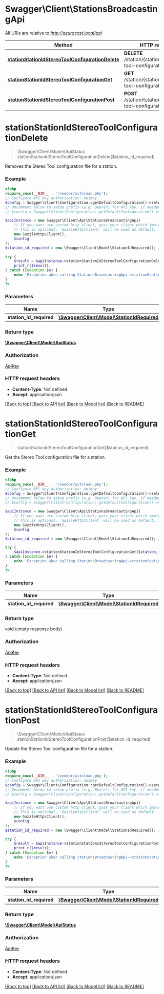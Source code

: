 # Swagger\Client\StationsBroadcastingApi

All URIs are relative to *http://azuracast.local/api*

Method | HTTP request | Description
------------- | ------------- | -------------
[**stationStationIdStereoToolConfigurationDelete**](StationsBroadcastingApi.md#stationstationidstereotoolconfigurationdelete) | **DELETE** /station/{station_id}/stereo-tool-configuration | 
[**stationStationIdStereoToolConfigurationGet**](StationsBroadcastingApi.md#stationstationidstereotoolconfigurationget) | **GET** /station/{station_id}/stereo-tool-configuration | 
[**stationStationIdStereoToolConfigurationPost**](StationsBroadcastingApi.md#stationstationidstereotoolconfigurationpost) | **POST** /station/{station_id}/stereo-tool-configuration | 

# **stationStationIdStereoToolConfigurationDelete**
> \Swagger\Client\Model\ApiStatus stationStationIdStereoToolConfigurationDelete($station_id_required)



Removes the Stereo Tool configuration file for a station.

### Example
```php
<?php
require_once(__DIR__ . '/vendor/autoload.php');
// Configure API key authorization: ApiKey
$config = Swagger\Client\Configuration::getDefaultConfiguration()->setApiKey('X-API-Key', 'YOUR_API_KEY');
// Uncomment below to setup prefix (e.g. Bearer) for API key, if needed
// $config = Swagger\Client\Configuration::getDefaultConfiguration()->setApiKeyPrefix('X-API-Key', 'Bearer');

$apiInstance = new Swagger\Client\Api\StationsBroadcastingApi(
    // If you want use custom http client, pass your client which implements `GuzzleHttp\ClientInterface`.
    // This is optional, `GuzzleHttp\Client` will be used as default.
    new GuzzleHttp\Client(),
    $config
);
$station_id_required = new \Swagger\Client\Model\StationIdRequired(); // \Swagger\Client\Model\StationIdRequired | 

try {
    $result = $apiInstance->stationStationIdStereoToolConfigurationDelete($station_id_required);
    print_r($result);
} catch (Exception $e) {
    echo 'Exception when calling StationsBroadcastingApi->stationStationIdStereoToolConfigurationDelete: ', $e->getMessage(), PHP_EOL;
}
?>
```

### Parameters

Name | Type | Description  | Notes
------------- | ------------- | ------------- | -------------
 **station_id_required** | [**\Swagger\Client\Model\StationIdRequired**](../Model/.md)|  |

### Return type

[**\Swagger\Client\Model\ApiStatus**](../Model/ApiStatus.md)

### Authorization

[ApiKey](../../README.md#ApiKey)

### HTTP request headers

 - **Content-Type**: Not defined
 - **Accept**: application/json

[[Back to top]](#) [[Back to API list]](../../README.md#documentation-for-api-endpoints) [[Back to Model list]](../../README.md#documentation-for-models) [[Back to README]](../../README.md)

# **stationStationIdStereoToolConfigurationGet**
> stationStationIdStereoToolConfigurationGet($station_id_required)



Get the Stereo Tool configuration file for a station.

### Example
```php
<?php
require_once(__DIR__ . '/vendor/autoload.php');
// Configure API key authorization: ApiKey
$config = Swagger\Client\Configuration::getDefaultConfiguration()->setApiKey('X-API-Key', 'YOUR_API_KEY');
// Uncomment below to setup prefix (e.g. Bearer) for API key, if needed
// $config = Swagger\Client\Configuration::getDefaultConfiguration()->setApiKeyPrefix('X-API-Key', 'Bearer');

$apiInstance = new Swagger\Client\Api\StationsBroadcastingApi(
    // If you want use custom http client, pass your client which implements `GuzzleHttp\ClientInterface`.
    // This is optional, `GuzzleHttp\Client` will be used as default.
    new GuzzleHttp\Client(),
    $config
);
$station_id_required = new \Swagger\Client\Model\StationIdRequired(); // \Swagger\Client\Model\StationIdRequired | 

try {
    $apiInstance->stationStationIdStereoToolConfigurationGet($station_id_required);
} catch (Exception $e) {
    echo 'Exception when calling StationsBroadcastingApi->stationStationIdStereoToolConfigurationGet: ', $e->getMessage(), PHP_EOL;
}
?>
```

### Parameters

Name | Type | Description  | Notes
------------- | ------------- | ------------- | -------------
 **station_id_required** | [**\Swagger\Client\Model\StationIdRequired**](../Model/.md)|  |

### Return type

void (empty response body)

### Authorization

[ApiKey](../../README.md#ApiKey)

### HTTP request headers

 - **Content-Type**: Not defined
 - **Accept**: application/json

[[Back to top]](#) [[Back to API list]](../../README.md#documentation-for-api-endpoints) [[Back to Model list]](../../README.md#documentation-for-models) [[Back to README]](../../README.md)

# **stationStationIdStereoToolConfigurationPost**
> \Swagger\Client\Model\ApiStatus stationStationIdStereoToolConfigurationPost($station_id_required)



Update the Stereo Tool configuration file for a station.

### Example
```php
<?php
require_once(__DIR__ . '/vendor/autoload.php');
// Configure API key authorization: ApiKey
$config = Swagger\Client\Configuration::getDefaultConfiguration()->setApiKey('X-API-Key', 'YOUR_API_KEY');
// Uncomment below to setup prefix (e.g. Bearer) for API key, if needed
// $config = Swagger\Client\Configuration::getDefaultConfiguration()->setApiKeyPrefix('X-API-Key', 'Bearer');

$apiInstance = new Swagger\Client\Api\StationsBroadcastingApi(
    // If you want use custom http client, pass your client which implements `GuzzleHttp\ClientInterface`.
    // This is optional, `GuzzleHttp\Client` will be used as default.
    new GuzzleHttp\Client(),
    $config
);
$station_id_required = new \Swagger\Client\Model\StationIdRequired(); // \Swagger\Client\Model\StationIdRequired | 

try {
    $result = $apiInstance->stationStationIdStereoToolConfigurationPost($station_id_required);
    print_r($result);
} catch (Exception $e) {
    echo 'Exception when calling StationsBroadcastingApi->stationStationIdStereoToolConfigurationPost: ', $e->getMessage(), PHP_EOL;
}
?>
```

### Parameters

Name | Type | Description  | Notes
------------- | ------------- | ------------- | -------------
 **station_id_required** | [**\Swagger\Client\Model\StationIdRequired**](../Model/.md)|  |

### Return type

[**\Swagger\Client\Model\ApiStatus**](../Model/ApiStatus.md)

### Authorization

[ApiKey](../../README.md#ApiKey)

### HTTP request headers

 - **Content-Type**: Not defined
 - **Accept**: application/json

[[Back to top]](#) [[Back to API list]](../../README.md#documentation-for-api-endpoints) [[Back to Model list]](../../README.md#documentation-for-models) [[Back to README]](../../README.md)

